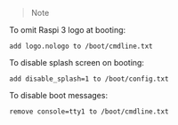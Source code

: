 > Note

To omit Raspi 3 logo at booting:
```
add logo.nologo to /boot/cmdline.txt
```

To disable splash screen on booting:
```
add disable_splash=1 to /boot/config.txt
```

To disable boot messages:
```
remove console=tty1 to /boot/cmdline.txt
```